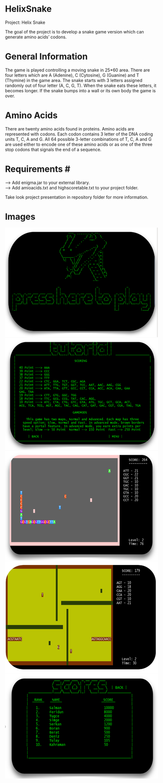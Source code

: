 # HelixSnake
Project:  Helix Snake

The goal of the project is to develop a snake game version which can generate amino acids’ codons.
 
# General Information #

The game is played controlling a moving snake in 25*60 area. There are four letters which are A (Adenine), C (Cytosine), G (Guanine) and T (Thymine) in the game area. The snake starts with 3 letters assigned randomly out of four letter (A, C, G, T). When the snake eats these letters, it becomes longer. If the snake bumps into a wall or its own body the game is over.

# Amino Acids #
There are twenty amino acids found in proteins. Amino acids are represented with codons. Each codon contains 3 letter of the DNA coding units T, C, A and G. All 64 possible 3-letter combinations of T, C, A and G are used either to encode one of these amino acids or as one of the three stop codons that signals the end of a sequence. 

# Requirements # <br>
--> Add enigma.jar to your external library.<br>
--> Add amioacids.txt and highscoretable.txt to your project folder.<br>

Take look project presentation in repository folder for more information.<br>
# Images #


![alt text](https://github.com/HazarZYGC/Helix-Snake/blob/master/images/1.PNG)
![alt text](https://github.com/HazarZYGC/Helix-Snake/blob/master/images/2.PNG)
![alt text](https://github.com/HazarZYGC/Helix-Snake/blob/master/images/5.PNG)
![alt text](https://github.com/HazarZYGC/Helix-Snake/blob/master/images/3.PNG)
![alt text](https://github.com/HazarZYGC/Helix-Snake/blob/master/images/4.PNG)
